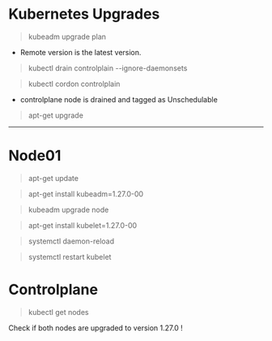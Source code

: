 # Kubernetes Upgrades

> kubeadm upgrade plan

- Remote version is the latest version.

> kubectl drain controlplain --ignore-daemonsets

> kubectl cordon controlplain

- controlplane node is drained and tagged as Unschedulable

> apt-get upgrade

---

# Node01

> apt-get update

> apt-get install kubeadm=1.27.0-00

> kubeadm upgrade node

> apt-get install kubelet=1.27.0-00

> systemctl daemon-reload

> systemctl restart kubelet 


# Controlplane

> kubectl get nodes 

Check if both nodes are upgraded to version 1.27.0 !